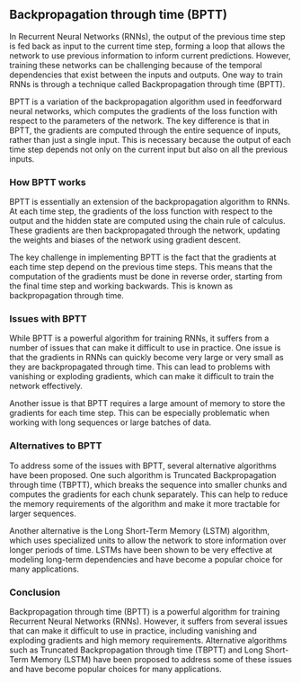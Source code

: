 ## Backpropagation through time (BPTT)
In Recurrent Neural Networks (RNNs), the output of the previous time step is fed back as input to the current time step, forming a loop that allows the network to use previous information to inform current predictions. However, training these networks can be challenging because of the temporal dependencies that exist between the inputs and outputs. One way to train RNNs is through a technique called Backpropagation through time (BPTT).

BPTT is a variation of the backpropagation algorithm used in feedforward neural networks, which computes the gradients of the loss function with respect to the parameters of the network. The key difference is that in BPTT, the gradients are computed through the entire sequence of inputs, rather than just a single input. This is necessary because the output of each time step depends not only on the current input but also on all the previous inputs.

### How BPTT works
BPTT is essentially an extension of the backpropagation algorithm to RNNs. At each time step, the gradients of the loss function with respect to the output and the hidden state are computed using the chain rule of calculus. These gradients are then backpropagated through the network, updating the weights and biases of the network using gradient descent.

The key challenge in implementing BPTT is the fact that the gradients at each time step depend on the previous time steps. This means that the computation of the gradients must be done in reverse order, starting from the final time step and working backwards. This is known as backpropagation through time.

### Issues with BPTT
While BPTT is a powerful algorithm for training RNNs, it suffers from a number of issues that can make it difficult to use in practice. One issue is that the gradients in RNNs can quickly become very large or very small as they are backpropagated through time. This can lead to problems with vanishing or exploding gradients, which can make it difficult to train the network effectively.

Another issue is that BPTT requires a large amount of memory to store the gradients for each time step. This can be especially problematic when working with long sequences or large batches of data.

### Alternatives to BPTT
To address some of the issues with BPTT, several alternative algorithms have been proposed. One such algorithm is Truncated Backpropagation through time (TBPTT), which breaks the sequence into smaller chunks and computes the gradients for each chunk separately. This can help to reduce the memory requirements of the algorithm and make it more tractable for larger sequences.

Another alternative is the Long Short-Term Memory (LSTM) algorithm, which uses specialized units to allow the network to store information over longer periods of time. LSTMs have been shown to be very effective at modeling long-term dependencies and have become a popular choice for many applications.

### Conclusion
Backpropagation through time (BPTT) is a powerful algorithm for training Recurrent Neural Networks (RNNs). However, it suffers from several issues that can make it difficult to use in practice, including vanishing and exploding gradients and high memory requirements. Alternative algorithms such as Truncated Backpropagation through time (TBPTT) and Long Short-Term Memory (LSTM) have been proposed to address some of these issues and have become popular choices for many applications.